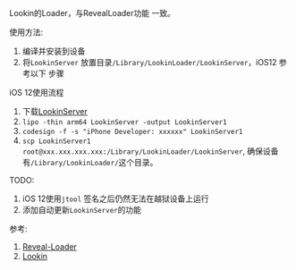 Lookin的Loader，与RevealLoader功能 一致。

使用方法:
1.   编译并安装到设备
2.  将`LookinServer` 放置目录`/Library/LookinLoader/LookinServer`，iOS12 参考以下 步骤


iOS 12使用流程
1. 下载[LookinServer](https://raw.githubusercontent.com/QMUI/LookinServer/master/LookinServer.framework/LookinServer)
2. `lipo -thin arm64 LookinServer -output LookinServer1`
3. `codesign -f -s "iPhone Developer: xxxxxx" LookinServer1`
4. `scp LookinServer1 root@xxx.xxx.xxx.xxx:/Library/LookinLoader/LookinServer`,  确保设备有`/Library/LookinLoader/`这个目录。

TODO:
1. iOS 12使用`jtool`  签名之后仍然无法在越狱设备上运行
2. 添加自动更新`LookinServer`的功能

参考:
1. [Reveal-Loader](https://github.com/jkyin/Reveal-Loader)
2. [Lookin](https://lookin.work/)


